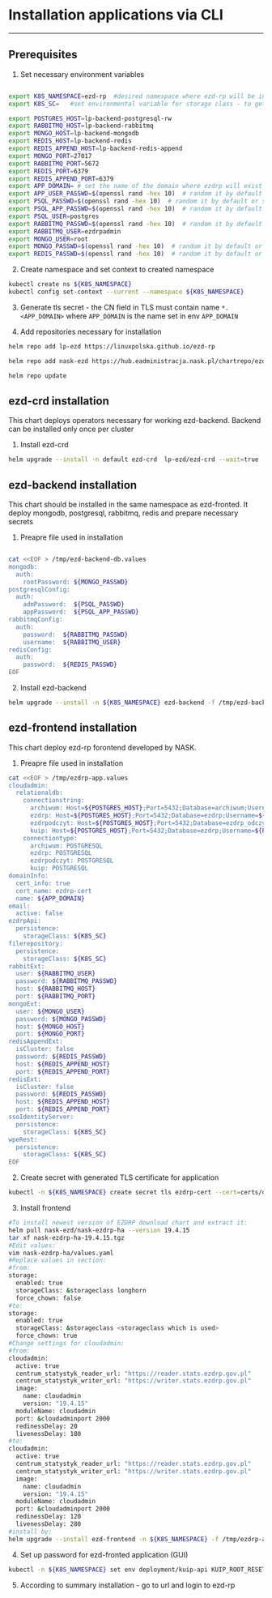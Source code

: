 # Installation applications via CLI
----------------------

## Prerequisites

1. Set necessary environment variables

```bash

export K8S_NAMESPACE=ezd-rp  #desired namespace where ezd-rp will be installed
export K8S_SC=   #set environmental variable for storage class - to get available run: "kubectl get storageclass"

export POSTGRES_HOST=lp-backend-postgresql-rw
export RABBITMQ_HOST=lp-backend-rabbitmq
export MONGO_HOST=lp-backend-mongodb
export REDIS_HOST=lp-backend-redis
export REDIS_APPEND_HOST=lp-backend-redis-append
export MONGO_PORT=27017
export RABBITMQ_PORT=5672
export REDIS_PORT=6379
export REDIS_APPEND_PORT=6379
export APP_DOMAIN= # set the name of the domain where ezdrp will exist
export APP_USER_PASSWD=$(openssl rand -hex 10)  # random it by default or set own password
export PSQL_PASSWD=$(openssl rand -hex 10)  # random it by default or set own password
export PSQL_APP_PASSWD=$(openssl rand -hex 10)  # random it by default or set own password
export PSQL_USER=postgres 
export RABBITMQ_PASSWD=$(openssl rand -hex 10)  # random it by default or set own password
export RABBITMQ_USER=ezdrpadmin
export MONGO_USER=root
export MONGO_PASSWD=$(openssl rand -hex 10)  # random it by default or set own password
export REDIS_PASSWD=$(openssl rand -hex 10)  # random it by default or set own password
```

2. Create namespace and set context to created namespace

```bash
kubectl create ns ${K8S_NAMESPACE}
kubectl config set-context --current --namespace ${K8S_NAMESPACE}
```

3. Generate tls secret - the CN field in TLS must contain name `*.<APP_DOMAIN>` where `APP_DOMAIN` is the name set in env `APP_DOMAIN` 


4. Add repositories necessary for installation

```bash 
helm repo add lp-ezd https://linuxpolska.github.io/ezd-rp

helm repo add nask-ezd https://hub.eadministracja.nask.pl/chartrepo/ezdrp 

helm repo update
```


## ezd-crd installation

This chart deploys operators necessary for working ezd-backend. Backend can be installed only once per cluster

1. Install ezd-crd


```bash
helm upgrade --install -n default ezd-crd  lp-ezd/ezd-crd --wait=true

```

## ezd-backend installation

This chart should be installed in the same namespace as ezd-fronted. It deploy mongodb, postgresql, rabbitmq, redis and prepare necessary secrets

1. Preapre file used in installation

```bash

cat <<EOF > /tmp/ezd-backend-db.values
mongodb:
  auth:
    rootPassword: ${MONGO_PASSWD} 
postgresqlConfig:
  auth:
    admPassword:  ${PSQL_PASSWD}
    appPassword:  ${PSQL_APP_PASSWD}
rabbitmqConfig:
  auth:
    password:  ${RABBITMQ_PASSWD}
    username:  ${RABBITMQ_USER}
redisConfig:
  auth:
    password:  ${REDIS_PASSWD}
EOF

```


2. Install ezd-backend

```bash
helm upgrade --install -n ${K8S_NAMESPACE} ezd-backend -f /tmp/ezd-backend-db.values lp-ezd/ezd-backend --wait=true
```

## ezd-frontend installation

This chart deploy ezd-rp forontend developed by NASK.

1. Preapre file used in installation

```bash
cat <<EOF > /tmp/ezdrp-app.values
cloudadmin:
  relationaldb:
    connectionstring:
      archiwum: Host=${POSTGRES_HOST};Port=5432;Database=archiwum;Username=${PSQL_USER};Password=${PSQL_PASSWD}
      ezdrp: Host=${POSTGRES_HOST};Port=5432;Database=ezdrp;Username=${PSQL_USER};Password=${PSQL_PASSWD}
      ezdrpodczyt: Host=${POSTGRES_HOST};Port=5432;Database=ezdrp_odczyt;Username=${PSQL_USER};Password=${PSQL_PASSWD}
      kuip: Host=${POSTGRES_HOST};Port=5432;Database=ezdrp;Username=${PSQL_USER};Password=${PSQL_PASSWD}
    connectiontype:
      archiwum: POSTGRESQL
      ezdrp: POSTGRESQL
      ezdrpodczyt: POSTGRESQL
      kuip: POSTGRESQL
domainInfo:
  cert_info: true
  cert_name: ezdrp-cert
  name: ${APP_DOMAIN}
email:
  active: false
ezdrpApi:
  persistence:
    storageClass: ${K8S_SC}
filerepository:
  persistence:
    storageClass: ${K8S_SC}
rabbitExt:
  user: ${RABBITMQ_USER}
  password: ${RABBITMQ_PASSWD}
  host: ${RABBITMQ_HOST}
  port: ${RABBITMQ_PORT}
mongoExt:
  user: ${MONGO_USER}
  password: ${MONGO_PASSWD}
  host: ${MONGO_HOST}
  port: ${MONGO_PORT}
redisAppendExt:
  isCluster: false
  password: ${REDIS_PASSWD}
  host: ${REDIS_APPEND_HOST}
  port: ${REDIS_APPEND_PORT}
redisExt:
  isCluster: false
  password: ${REDIS_PASSWD}
  host: ${REDIS_APPEND_HOST}
  port: ${REDIS_APPEND_PORT}
ssoIdentityServer:
  persistence:
    storageClass: ${K8S_SC}
wpeRest:
  persistence:
    storageClass: ${K8S_SC}
EOF
```

2. Create secret with generated TLS certificate for application

```bash
kubectl -n ${K8S_NAMESPACE} create secret tls ezdrp-cert --cert=certs/domain.cert.crt --key=certs/domain.cert.key
```

3. Install frontend

```bash
#To install newest version of EZDRP download chart and extract it:
helm pull nask-ezd/nask-ezdrp-ha --version 19.4.15
tar xf nask-ezdrp-ha-19.4.15.tgz
#Edit values:
vim nask-ezdrp-ha/values.yaml
#Replace values in section:
#from:
storage:
  enabled: true
  storageClass: &storageclass longhorn
  force_chown: false
#to:
storage:
  enabled: true
  storageClass: &storageclass <storageclass which is used>
  force_chown: true
#Change settings for cloudadmin:
#from:
cloudadmin:
  active: true
  centrum_statystyk_reader_url: "https://reader.stats.ezdrp.gov.pl"
  centrum_statystyk_writer_url: "https://writer.stats.ezdrp.gov.pl"
  image:
    name: cloudadmin
    version: "19.4.15"
  moduleName: cloudadmin
  port: &cloudadminport 2000
  redinessDelay: 20
  livenessDelay: 180
#to:
cloudadmin:
  active: true
  centrum_statystyk_reader_url: "https://reader.stats.ezdrp.gov.pl"
  centrum_statystyk_writer_url: "https://writer.stats.ezdrp.gov.pl"
  image:
    name: cloudadmin
    version: "19.4.15"
  moduleName: cloudadmin
  port: &cloudadminport 2000
  redinessDelay: 120
  livenessDelay: 280
#install by:
helm upgrade --install ezd-frontend -n ${K8S_NAMESPACE} -f /tmp/ezdrp-app.values nask-ezdrp-ha/
```

4. Set up password for ezd-fronted application (GUI)
```bash
kubectl -n ${K8S_NAMESPACE} set env deployment/kuip-api KUIP_ROOT_RESET_PASSWORD=${APP_USER_PASSWD}
```
5. According to summary installation - go to url and login to ezd-rp
